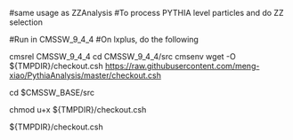 #same usage as ZZAnalysis
#To process PYTHIA level particles and do ZZ selection


#Run in CMSSW_9_4_4
#On lxplus, do the following

cmsrel CMSSW_9_4_4
cd CMSSW_9_4_4/src
cmsenv
wget -O ${TMPDIR}/checkout.csh https://raw.githubusercontent.com/meng-xiao/PythiaAnalysis/master/checkout.csh

cd $CMSSW_BASE/src

chmod u+x ${TMPDIR}/checkout.csh

${TMPDIR}/checkout.csh
